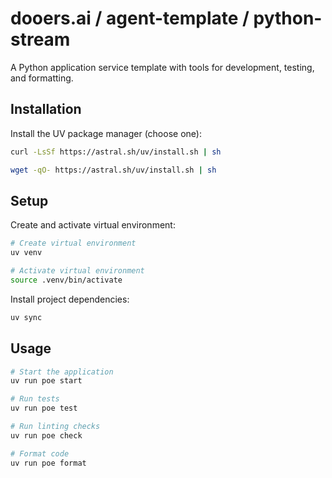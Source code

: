 # dooers.ai / agent-template / python-stream

A Python application service template with tools for development, testing, and formatting.

## Installation

Install the UV package manager (choose one):
```bash
curl -LsSf https://astral.sh/uv/install.sh | sh

wget -qO- https://astral.sh/uv/install.sh | sh
```

## Setup

Create and activate virtual environment:
```bash
# Create virtual environment
uv venv

# Activate virtual environment
source .venv/bin/activate
```

Install project dependencies:

```bash
uv sync
```

## Usage

```bash
# Start the application
uv run poe start

# Run tests
uv run poe test

# Run linting checks
uv run poe check

# Format code
uv run poe format
```

